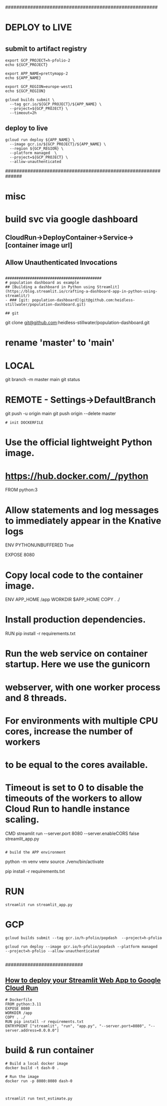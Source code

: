 
#######################################################
# DEPLOY to LIVE
#
## submit to artifact registry
```
export GCP_PROJECT=h-pfolio-2
echo ${GCP_PROJECT}

export APP_NAME=prettymapp-2
echo ${APP_NAME}

export GCP_REGION=europe-west1
echo ${GCP_REGION}

gcloud builds submit \
  --tag gcr.io/${GCP_PROJECT}/${APP_NAME} \
  --project=${GCP_PROJECT} \
  --timeout=2h

```
## deploy to live
```
gcloud run deploy ${APP_NAME} \
  --image gcr.io/${GCP_PROJECT}/${APP_NAME} \
  --region ${GCP_REGION} \
  --platform managed  \
  --project=${GCP_PROJECT} \
  --allow-unauthenticated

```

##############################################################
# misc

# build svc via google dashboard
CloudRun->DeployContainer->Service->[container image url]
--
Allow Unauthenticated Invocations
--

```

###########################################
# population dashboard as example
## [Building a dashboard in Python using Streamlit](https://blog.streamlit.io/crafting-a-dashboard-app-in-python-using-streamlit/)
- ### [git: population-dashboard](git@github.com:heidless-stillwater/population-dashboard.git)

## git
```
git clone git@github.com:heidless-stillwater/population-dashboard.git

# rename 'master' to 'main'
# LOCAL
git branch -m master main
git status

# REMOTE - Settings->DefaultBranch
git push -u origin main
git push origin --delete master

```
# init DOCKERFILE
```
# Use the official lightweight Python image.
# https://hub.docker.com/_/python
FROM python:3

# Allow statements and log messages to immediately appear in the Knative logs
ENV PYTHONUNBUFFERED True

EXPOSE 8080

# Copy local code to the container image.
ENV APP_HOME /app
WORKDIR $APP_HOME
COPY . ./

# Install production dependencies.
RUN pip install -r requirements.txt

# Run the web service on container startup. Here we use the gunicorn
# webserver, with one worker process and 8 threads.
# For environments with multiple CPU cores, increase the number of workers
# to be equal to the cores available.
# Timeout is set to 0 to disable the timeouts of the workers to allow Cloud Run to handle instance scaling.
CMD streamlit run --server.port 8080 --server.enableCORS false streamlit_app.py

```

# build the APP environment
```
python -m venv venv
source ./venv/bin/activate

pip install -r requirements.txt

# RUN
```
streamlit run streamlit_app.py

```

# GCP
```
gcloud builds submit --tag gcr.io/h-pfolio/popdash  --project=h-pfolio

gcloud run deploy --image gcr.io/h-pfolio/popdash --platform managed  --project=h-pfolio --allow-unauthenticated


```



############################

## [How to deploy your Streamlit Web App to Google Cloud Run](https://medium.com/@faizififita1/how-to-deploy-your-streamlit-web-app-to-google-cloud-run-ba776487c5fe)

```
# Dockerfile
FROM python:3.11
EXPOSE 8080
WORKDIR /app
COPY . ./
RUN pip install -r requirements.txt
ENTRYPOINT ["streamlit", "run", "app.py", "--server.port=8080", "--server.address=0.0.0.0"]

```

# build & run container
```
# Build a local docker image
docker build -t dash-0 .

# Run the image
docker run -p 8080:8080 dash-0



streamlit run test_estimate.py
